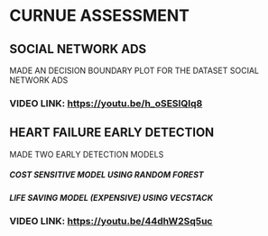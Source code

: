 # CURNUE ASSESSMENT
## SOCIAL NETWORK ADS
MADE AN DECISION BOUNDARY PLOT FOR THE DATASET SOCIAL NETWORK ADS
### VIDEO LINK: https://youtu.be/h_oSESlQIq8

## HEART FAILURE EARLY DETECTION
MADE TWO EARLY DETECTION MODELS 
  ##### COST SENSITIVE MODEL USING RANDOM FOREST
  ##### LIFE SAVING MODEL (EXPENSIVE) USING VECSTACK
### VIDEO LINK: https://youtu.be/44dhW2Sq5uc
